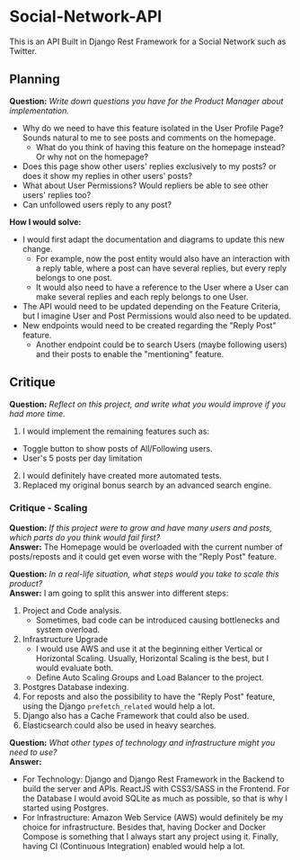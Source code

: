 # Social-Network-API
This is an API Built in Django Rest Framework for a Social Network such as Twitter.

## Planning
**Question:** _Write down questions you have for the Product Manager about implementation._
- Why do we need to have this feature isolated in the User Profile Page? Sounds natural to me to see posts and comments on the homepage.
    - What do you think of having this feature on the homepage instead? Or why not on the homepage?
- Does this page show other users' replies exclusively to my posts? or does it show my replies in other users' posts?
- What about User Permissions? Would repliers be able to see other users' replies too?
- Can unfollowed users reply to any post?

**How I would solve:**
- I would first adapt the documentation and diagrams to update this new change.
    - For example, now the post entity would also have an interaction with a reply table, where a post can have several replies, but every reply belongs to one post.
    - It would also need to have a reference to the User where a User can make several replies and each reply belongs to one User.
- The API would need to be updated depending on the Feature Criteria, but I imagine User and Post Permissions would also need to be updated.
- New endpoints would need to be created regarding the "Reply Post" feature.
    - Another endpoint could be to search Users (maybe following users) and their posts to enable the "mentioning" feature.


## Critique
**Question:** _Reflect on this project, and write what you would improve if you had more time._
1. I would implement the remaining features such as:
 - Toggle button to show posts of All/Following users.
 - User's 5 posts per day limitation
2. I would definitely have created more automated tests.
3. Replaced my original bonus search by an advanced search engine.

### Critique - Scaling
**Question:** _If this project were to grow and have many users and posts, which parts do you think would fail first?_ <br />
**Answer:** The Homepage would be overloaded with the current number of posts/reposts and it could get even worse with the "Reply Post" feature.

**Question:** _In a real-life situation, what steps would you take to scale this product?_ <br />
**Answer:** I am going to split this answer into different steps:
1. Project and Code analysis.
    - Sometimes, bad code can be introduced causing bottlenecks and system overload.
2. Infrastructure Upgrade
    - I would use AWS and use it at the beginning either Vertical or Horizontal Scaling. Usually, Horizontal Scaling is the best, but I would evaluate both.
    - Define Auto Scaling Groups and Load Balancer to the project.
3. Postgres Database indexing.
4. For reposts and also the possibility to have the "Reply Post" feature, using the Django `prefetch_related` would help a lot.
5. Django also has a Cache Framework that could also be used.
6. Elasticsearch could also be used in heavy searches.

**Question:** _What other types of technology and infrastructure might you need to use?_ <br />
**Answer:**
<br />
- For Technology: Django and Django Rest Framework in the Backend to build the server and APIs. ReactJS with CSS3/SASS in the Frontend. For the Database I would avoid SQLite as much as possible, so that is why I started using Postgres.
- For Infrastructure: Amazon Web Service (AWS) would definitely be my choice for infrastructure. Besides that, having Docker and Docker Compose is something that I always start any project using it. Finally, having CI (Continuous Integration) enabled would help a lot.
